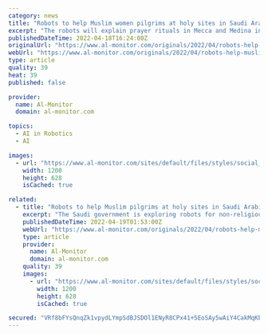 ```yaml
---
category: news
title: "Robots to help Muslim women pilgrims at holy sites in Saudi Arabia"
excerpt: "The robots will explain prayer rituals in Mecca and Medina in multiple languages, according to Saudi religious authorities."
publishedDateTime: 2022-04-18T16:24:00Z
originalUrl: "https://www.al-monitor.com/originals/2022/04/robots-help-muslim-women-pilgrims-holy-sites-saudi-arabia"
webUrl: "https://www.al-monitor.com/originals/2022/04/robots-help-muslim-women-pilgrims-holy-sites-saudi-arabia"
type: article
quality: 39
heat: 39
published: false

provider:
  name: Al-Monitor
  domain: al-monitor.com

topics:
  - AI in Robotics
  - AI

images:
  - url: "https://www.al-monitor.com/sites/default/files/styles/social_media_share/public/2022-04/GettyImages-1234087266.jpg?h=a5ae579a&itok=hM-tfhjp"
    width: 1200
    height: 628
    isCached: true

related:
  - title: "Robots to help Muslim pilgrims at holy sites in Saudi Arabia"
    excerpt: "The Saudi government is exploring robots for non-religious purposes as well, and some Saudi government entities such as the state-owned oil company Aramco are investing in artificial intelligence. In 2017, Saudi Arabia notoriously granted citizenship to ..."
    publishedDateTime: 2022-04-19T01:53:00Z
    webUrl: "https://www.al-monitor.com/originals/2022/04/robots-help-muslim-pilgrims-holy-sites-saudi-arabia"
    type: article
    provider:
      name: Al-Monitor
      domain: al-monitor.com
    quality: 39
    images:
      - url: "https://www.al-monitor.com/sites/default/files/styles/social_media_share/public/2022-04/GettyImages-1234087266.jpg?h=a5ae579a&itok=hM-tfhjp"
        width: 1200
        height: 628
        isCached: true

secured: "VRf8bFYsQnqZk1vpydLYmpSdBJSDOl1ENyR8CPx41+5EoSAy5wAiY4CakMqKbd0oxhTierYsKtxwbQ4fmgwmz6sWyiBshO8DoTZ7aSa88w4YUQZMexiO/yQNUgP8PM8Hi9QsXIUqRKwGWceWlR5nQsJadtDbBL5C2vbVixXJGaVkZz7I/X5I48LW398BfRLiJThBlnjJC5X3lSOPqEbMk2iHcA+kxPa24PYcRAb6DoKgK6Sn+L3iuvyCpiXdAYEySi5XbeY3d8CO0brGyY7JbpwMbOn0geyfQwSX+r8KV+pTe/ZYAPO/nlR073/l3d48iOEELKZkOKLEg2ZgRi4srnvn9PHvi7ItxxnYm0J7wEE=;E7fFaLKXf6Bdj5mze0U82Q=="
---
```


